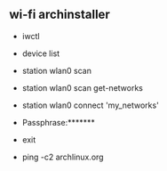 ## wi-fi archinstaller

- iwctl

- device list

- station wlan0 scan

- station wlan0 scan get-networks

- station wlan0 connect 'my_networks'

- Passphrase:*******

- exit

- ping -c2 archlinux.org

